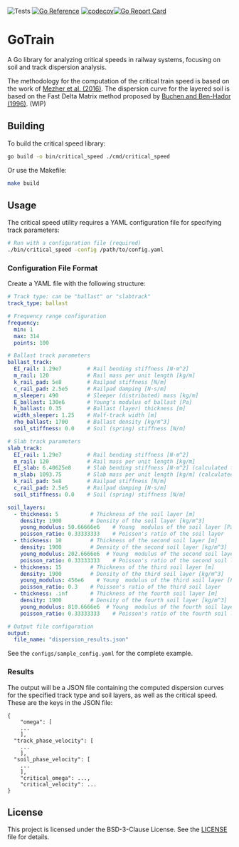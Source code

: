 ![Tests](https://github.com/PlatypusBytes/GoTrain/actions/workflows/go.yaml/badge.svg)
[![Go Reference](https://pkg.go.dev/badge/github.com/PlatypusBytes/GoTrain.svg)](https://pkg.go.dev/github.com/PlatypusBytes/GoTrain)
[![codecov](https://codecov.io/gh/PlatypusBytes/GoTrain/graph/badge.svg)](https://codecov.io/gh/PlatypusBytes/GoTrain)[![Go Report Card](https://goreportcard.com/badge/github.com/PlatypusBytes/GoTrain)](https://goreportcard.com/report/github.com/PlatypusBytes/GoTrain)


# GoTrain

A Go library for analyzing critical speeds in railway systems, focusing on soil and track dispersion analysis.

The methodology for the computation of the critical train speed is based on the work of [Mezher et al. (2016)](https://www.sciencedirect.com/science/article/abs/pii/S2214391215000239).
The dispersion curve for the layered soil is based on the Fast Delta Matrix method proposed by [Buchen and Ben-Hador (1996)](https://academic.oup.com/gji/article-lookup/doi/10.1111/j.1365-246X.1996.tb05642.x). (WIP)


## Building

To build the critical speed library:

```bash
go build -o bin/critical_speed ./cmd/critical_speed
```

Or use the Makefile:

```bash
make build
```

## Usage

The critical speed utility requires a YAML configuration file for specifying track parameters:

```bash
# Run with a configuration file (required)
./bin/critical_speed -config /path/to/config.yaml
```

### Configuration File Format

Create a YAML file with the following structure:

```yaml
# Track type: can be "ballast" or "slabtrack"
track_type: ballast

# Frequency range configuration
frequency:
  min: 1
  max: 314
  points: 100

# Ballast track parameters
ballast_track:
  EI_rail: 1.29e7        # Rail bending stiffness [N·m^2]
  m_rail: 120            # Rail mass per unit length [kg/m]
  k_rail_pad: 5e8        # Railpad stiffness [N/m]
  c_rail_pad: 2.5e5      # Railpad damping [N·s/m]
  m_sleeper: 490         # Sleeper (distributed) mass [kg/m]
  E_ballast: 130e6       # Young's modulus of ballast [Pa]
  h_ballast: 0.35        # Ballast (layer) thickness [m]
  width_sleeper: 1.25    # Half-track width [m]
  rho_ballast: 1700      # Ballast density [kg/m^3]
  soil_stiffness: 0.0    # Soil (spring) stiffness [N/m]

# Slab track parameters
slab_track:
  EI_rail: 1.29e7        # Rail bending stiffness [N·m^2]
  m_rail: 120            # Rail mass per unit length [kg/m]
  EI_slab: 6.40625e8     # Slab bending stiffness [N·m^2] (calculated from 30e9 * (1.25 * 0.35^3 / 12))
  m_slab: 1093.75        # Slab mass per unit length [kg/m] (calculated from 2500*1.25*0.35)
  k_rail_pad: 5e8        # Railpad stiffness [N/m]
  c_rail_pad: 2.5e5      # Railpad damping [N·s/m]
  soil_stiffness: 0.0    # Soil (spring) stiffness [N/m]

soil_layers:
  - thickness: 5          # Thickness of the soil layer [m]
    density: 1900         # Density of the soil layer [kg/m^3]
    young_modulus: 50.66666e6    # Young  modulus of the soil layer [Pa]
    poisson_ratio: 0.33333333    # Poisson's ratio of the soil layer
  - thickness: 10         # Thickness of the second soil layer [m]
    density: 1900         # Density of the second soil layer [kg/m^3]
    young_modulus: 202.6666e6  # Young  modulus of the second soil layer [Pa]
    poisson_ratio: 0.33333333    # Poisson's ratio of the second soil layer
  - thickness: 15         # Thickness of the third soil layer [m]
    density: 1900         # Density of the third soil layer [kg/m^3]
    young_modulus: 456e6    # Young  modulus of the third soil layer [Pa]
    poisson_ratio: 0.3    # Poisson's ratio of the third soil layer
  - thickness: .inf       # Thickness of the fourth soil layer [m]
    density: 1900         # Density of the fourth soil layer [kg/m^3]
    young_modulus: 810.6666e6  # Young  modulus of the fourth soil layer [Pa]
    poisson_ratio: 0.33333333    # Poisson's ratio of the fourth soil layer

# Output file configuration
output:
  file_name: "dispersion_results.json"
```

See the `configs/sample_config.yaml` for the complete example.

### Results
The output will be a JSON file containing the computed dispersion curves for the specified track type and soil layers, as well as the critical speed. These are the keys in the JSON file:

```
{
	"omega": [
    ...
    ],
  "track_phase_velocity": [
    ...
    ],
  "soil_phase_velocity": [
    ...
    ],
	"critical_omega": ...,
	"critical_velocity": ...
}
```

## License
This project is licensed under the BSD-3-Clause License. See the [LICENSE](LICENSE) file for details.